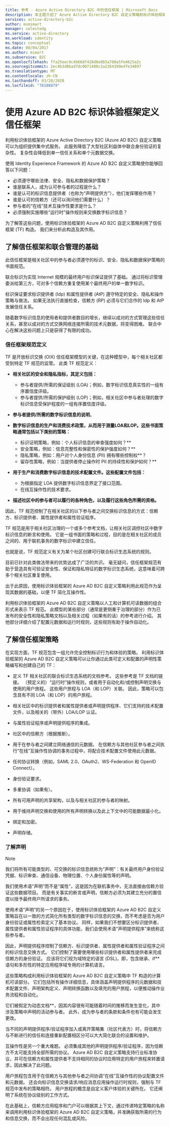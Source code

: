 ```yaml
---
title: 参考 - Azure Active Directory B2C 中的信任框架 | Microsoft Docs
description: 本主题介绍了 Azure Active Directory B2C 自定义策略和标识体验框架。
services: active-directory-b2c
author: msmimart
manager: celestedg
ms.service: active-directory
ms.workload: identity
ms.topic: conceptual
ms.date: 08/04/2017
ms.author: mimart
ms.subservice: B2C
ms.openlocfilehash: ffa25eec9c4b668f428d8e8b5a780a5fe4625a2c
ms.sourcegitcommit: 2ec4b3d0bad7dc0071400c2a2264399e4fe34897
ms.translationtype: MT
ms.contentlocale: zh-CN
ms.lasthandoff: 03/28/2020
ms.locfileid: "78188879"
---
```

# <a name="define-trust-frameworks-with-azure-ad-b2c-identity-experience-framework"></a>使用 Azure AD B2C 标识体验框架定义信任框架

利用标识体验框架的 Azure Active Directory B2C (Azure AD B2C) 自定义策略可以为组织提供集中式服务。 此服务降低了大型社区利益体中联合身份验证的复杂性。 复杂性会降低到单一信任关系和单个元数据交换。

使用 Identity Experience Framework 的 Azure AD B2C 自定义策略使你能够回答以下问题：

- 必须遵守哪些法律、安全、隐私和数据保护策略？
- 谁是联系人，成为认可参与者的过程是什么？
- 谁是认可的标识信息提供者（也称为“声明提供方”），他们发挥哪些作用？
- 谁是认可的信赖方（还可以询问他们需要什么）？
- 参与者的“在线”技术互操作性要求是什么？
- 必须强制实施哪些“运行时”操作规则来交换数字标识信息？

为了解答这些问题，使用标识体验框架的 Azure AD B2C 自定义策略利用了信任框架 (TF) 构造。 我们来分析此构造及其作用。

## <a name="understand-the-trust-framework-and-federation-management-foundation"></a>了解信任框架和联合管理的基础

此信任框架是相关社区中的参与者必须遵守的标识、安全、隐私和数据保护策略的书面规范。

联合标识为实现 Internet 规模的最终用户标识保证提供了基础。 通过将标识管理委派给第三方，可对多个信赖方重复使用某个最终用户的单一数字标识。

标识保证要求标识提供者 (Idp) 和属性提供者 (AtP) 遵守特定的安全、隐私和操作策略与做法。  如果无法执行直接检查，信赖方 (RP) 必须与它们合作的 Idp 和 AtP 发展信任关系。

随着数字标识信息的使用者和提供者数目的增长，继续以成对的方式管理这些信任关系，甚至以成对的方式交换网络连接所需的技术元数据，将变得困难。  联合中心在解决这些问题上只是获得了有限的成功。

### <a name="what-a-trust-framework-specification-defines"></a>信任框架规范定义
TF 是开放标识交换 (OIX) 信任框架模型的关键，在这种模型中，每个相关社区都受到特定 TF 规范的监管。 此类 TF 规范定义：

- **相关社区的安全和隐私指标，其定义包括：**
    - 参与者提供/所需的保证级别 (LOA)；例如，数字标识信息真实性的一组有序置信度评级。
    - 参与者提供/所需的保护级别 (LOP)；例如，相关社区中参与者处理的数字标识信息受保护程度的一组有序置信度评级。

- **参与者提供/所需的数字标识信息的说明**。

- **数字标识信息的生产和消费技术政策，从而用于测量LOA和LOP。这些书面策略通常包括以下类别的策略：**
    - 标识证明策略，例如：个人标识信息的审查强度如何？**
    - 安全策略，例如：信息完整性和保密性的保护强度如何？**
    - 隐私策略，例如：用户对个人身份信息 (PII) 拥有哪些控制权**？
    - 留存性策略，例如：当提供者停止操作时 PII 的持续性和保护如何？**

- **用于生产和消费数字标识信息的技术配置文件。这些配置文件包括：**
    - 为根据指定 LOA 提供数字标识信息界定了接口范围。
    - 在线互操作性的技术要求。

- **描述社区中的参与者可以履行的各种角色，以及履行这些角色所需的资格。**

因此，TF 规范控制了在相关社区的以下参与者之间交换标识信息的方式：信赖方、标识提供者、属性提供者和属性验证程序。

TF 规范是用于相关社区治理的一个或多个参考文档，让相关社区调控社区中数字标识信息的断言和使用。 它是一组书面的策略和过程，目的是在相关社区的成员之间的、用于联机事务的数字标识中建立信任。

也就是说，TF 规范定义有关为某个社区创建可行联合标识生态系统的规则。

目前已针对此类做法带来的优势达成了广泛的共识。 毫无疑问，信任框架规范有助于营造具有可验证安全性、保证和隐私特征的数字标识生态系统，这意味着可跨多个相关社区重复使用。

出于此原因，使用标识体验框架的 Azure AD B2C 自定义策略利用此规范作为呈现其数据的基础，以便 TF 简化互操作性。

利用标识体验框架的 Azure AD B2C 自定义策略以人工和计算机可读数据的组合形式来表示 TF 规范。 此模型的某些部分（通常是更侧重于治理的部分）作为已发布的安全性和隐私策略文档以及相关过程（如果有的话）的参考进行介绍。 其他部分详细介绍了配置元数据和运行时规则，这些规则有助于操作自动化。

## <a name="understand-trust-framework-policies"></a>了解信任框架策略

在实现方面，TF 规范包含一组允许完全控制标识行为和体验的策略。  利用标识体验框架的 Azure AD B2C 自定义策略可以让你通过此类可定义和配置的声明性策略编写和创建自己的 TF：

- 定义 TF 相关社区的联合标识生态系统的文档参考。 这些参考是 TF 文档的链接。 （预定义的）“运行时”操作规则，或者用于自动化和/或控制声明交换与使用的用户旅程。 这些用户旅程与 LOA（和 LOP）关联。 因此，策略可以包含具有不同 LOA（和 LOP）的用户旅程。

- 相关社区中的标识提供者和属性提供者或声明提供程序、它们支持的技术配置文件，以及相关的（带外）LOA/LOP 认证。

- 与属性验证程序或声明提供程序的集成。

- 社区中的信赖方（根据推断）。

- 用于在参与者之间建立网络通信的元数据。 在信赖方与其他社区参与者之间执行“在线”互操作性协调的事务过程中，将配合技术配置文件使用此元数据。

- 任何协议转换（例如，SAML 2.0、OAuth2、WS-Federation 和 OpenID Connect）。

- 身份验证要求。

- 多重协调（如果有）。

- 所有可用声明的共享架构，以及与相关社区的参与者的映射。

- 用于维持声明交换和使用的所有声明转换以及此上下文中的可能数据最小化。

- 绑定和加密。

- 声明存储。

### <a name="understand-claims"></a>了解声明

> [!NOTE]
> 我们将所有可能类型的、可交换的标识信息统称为“声明”：有关最终用户身份验证凭据、标识审查、通信设备、物理位置、个人身份属性等的声明。
>
> 我们使用术语“声明”而不是“属性”，这是因为在联机事务中，无法直接由信赖方验证这些数据项目。 而是有关事实的断言或声明，信赖方必须为其建立充分的置信度以授予最终用户所请求的事务。
>
> 使用术语“声明”的另一个原因在于，使用标识体验框架的 Azure AD B2C 自定义策略旨在以一致的方式简化所有类型的数字标识信息的交换，而不考虑是否为用户身份验证或属性检索定义了基本协议。  同样，如果我们不想要区分标识提供者、属性提供者和属性验证程序的具体功能，我们会使用术语“声明提供程序”来统称这些参与者。

因此，声明提供程序控制了信赖方、标识提供者、属性提供者和属性验证程序之间的标识信息交换方式。 它们控制了需要使用哪些标识提供者和属性提供者来完成信赖方的身份验证。 应该将它们视为域特定的语言 (DSL)，即，包含继承、if** 语句和多形性的特定应用程序域专用的计算机语言。

这些策略构成利用标识体验框架的 Azure AD B2C 自定义策略中 TF 构造的计算机可读部分。 它们包括所有操作详细信息，具体涵盖声明提供程序的元数据和技术配置文件、声明架构定义、声明转换函数以及填充的用户旅程，以便推动操作业务流程和自动化。

它们被假定为动态文档**，因其内容很有可能随着时间的推移而发生变化，其中涉及策略中声明的活动参与者。 此外，成为参与者的条款和条件也有可能会发生更改。

当不同的声明提供程序/验证程序加入或离开策略集（社区代表方）时，将信赖方与不断进行的信任和连接重新配置相区分可以大大简化联合的设置和维护。

互操作性是另一个重大难题。 必须集成其他的声明提供程序/验证程序，因为信赖方不太可能支持全部所需的协议。 Azure AD B2C 自定义策略支持行业标准协议，并可在信赖方和属性提供者不支持相同的协议时应用特定的用户旅程来转置请求，因此解决了此问题。

用户旅程包含用于在信赖方与其他参与者之间协调“在线”互操作性的协议配置文件和元数据。 还会向标识信息交换请求/响应消息应用操作运行时规则，强制与 TF 规范中发布的策略相符。 用户旅程的概念是自定义客户体验的关键所在。 它还阐明了系统在协议级别的工作方式。

在此基础上，信赖方应用程序和门户可以根据其上下文，通过传递特定策略的名称来调用利用标识体验框架的 Azure AD B2C 自定义策略，并准确获取所需的行为和信息交换，而不会出现任何混乱或风险。
